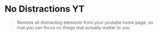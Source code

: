 # No Distractions YT

> Remove all distracting elements from your youtube home page, so that you can focus os things that actually matter to you.
